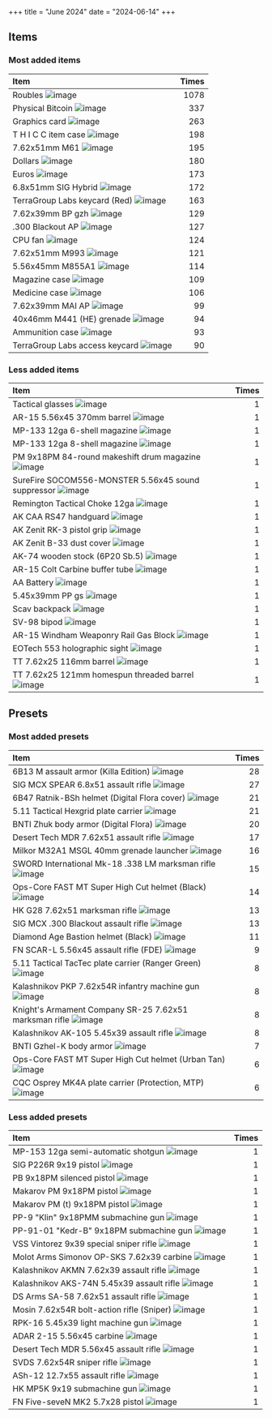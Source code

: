 +++
title = "June 2024"
date = "2024-06-14"
+++

## Items

### Most added items

| Item  | Times |
|:------|------:|
Roubles ![image](https://assets.tarkov.dev/5449016a4bdc2d6f028b456f-512.webp)|1078
Physical Bitcoin ![image](https://assets.tarkov.dev/59faff1d86f7746c51718c9c-512.webp)|337
Graphics card ![image](https://assets.tarkov.dev/57347ca924597744596b4e71-512.webp)|263
T H I C C item case ![image](https://assets.tarkov.dev/5c0a840b86f7742ffa4f2482-512.webp)|198
7.62x51mm M61 ![image](https://assets.tarkov.dev/5a6086ea4f39f99cd479502f-512.webp)|195
Dollars ![image](https://assets.tarkov.dev/5696686a4bdc2da3298b456a-512.webp)|180
Euros ![image](https://assets.tarkov.dev/569668774bdc2da2298b4568-512.webp)|173
6.8x51mm SIG Hybrid ![image](https://assets.tarkov.dev/6529243824cbe3c74a05e5c1-512.webp)|172
TerraGroup Labs keycard (Red) ![image](https://assets.tarkov.dev/5c1d0efb86f7744baf2e7b7b-512.webp)|163
7.62x39mm BP gzh ![image](https://assets.tarkov.dev/59e0d99486f7744a32234762-512.webp)|129
.300 Blackout AP ![image](https://assets.tarkov.dev/5fd20ff893a8961fc660a954-512.webp)|127
CPU fan ![image](https://assets.tarkov.dev/5734779624597737e04bf329-512.webp)|124
7.62x51mm M993 ![image](https://assets.tarkov.dev/5efb0c1bd79ff02a1f5e68d9-512.webp)|121
5.56x45mm M855A1 ![image](https://assets.tarkov.dev/54527ac44bdc2d36668b4567-512.webp)|114
Magazine case ![image](https://assets.tarkov.dev/5c127c4486f7745625356c13-512.webp)|109
Medicine case ![image](https://assets.tarkov.dev/5aafbcd986f7745e590fff23-512.webp)|106
7.62x39mm MAI AP ![image](https://assets.tarkov.dev/601aa3d2b2bcb34913271e6d-512.webp)|99
40x46mm M441 (HE) grenade ![image](https://assets.tarkov.dev/5ede47405b097655935d7d16-512.webp)|94
Ammunition case ![image](https://assets.tarkov.dev/5aafbde786f774389d0cbc0f-512.webp)|93
TerraGroup Labs access keycard ![image](https://assets.tarkov.dev/5c94bbff86f7747ee735c08f-512.webp)|90

### Less added items

| Item  | Times |
|:------|------:|
Tactical glasses ![image](https://assets.tarkov.dev/557ff21e4bdc2d89578b4586-512.webp)|1
AR-15 5.56x45 370mm barrel ![image](https://assets.tarkov.dev/55d3632e4bdc2d972f8b4569-512.webp)|1
MP-133 12ga 6-shell magazine ![image](https://assets.tarkov.dev/55d484b44bdc2d1d4e8b456d-512.webp)|1
MP-133 12ga 8-shell magazine ![image](https://assets.tarkov.dev/55d485804bdc2d8c2f8b456b-512.webp)|1
PM 9x18PM 84-round makeshift drum magazine ![image](https://assets.tarkov.dev/55d485be4bdc2d962f8b456f-512.webp)|1
SureFire SOCOM556-MONSTER 5.56x45 sound suppressor ![image](https://assets.tarkov.dev/55d614004bdc2d86028b4568-512.webp)|1
Remington Tactical Choke 12ga ![image](https://assets.tarkov.dev/560838c94bdc2d77798b4569-512.webp)|1
AK CAA RS47 handguard ![image](https://assets.tarkov.dev/5648ae314bdc2d3d1c8b457f-512.webp)|1
AK Zenit RK-3 pistol grip ![image](https://assets.tarkov.dev/5649ae4a4bdc2d1b2b8b4588-512.webp)|1
AK Zenit B-33 dust cover ![image](https://assets.tarkov.dev/5649af884bdc2d1b2b8b4589-512.webp)|1
AK-74 wooden stock (6P20 Sb.5) ![image](https://assets.tarkov.dev/5649b1c04bdc2d16268b457c-512.webp)|1
AR-15 Colt Carbine buffer tube ![image](https://assets.tarkov.dev/5649be884bdc2d79388b4577-512.webp)|1
AA Battery ![image](https://assets.tarkov.dev/5672cb124bdc2d1a0f8b4568-512.webp)|1
5.45x39mm PP gs ![image](https://assets.tarkov.dev/56dff2ced2720bb4668b4567-512.webp)|1
Scav backpack ![image](https://assets.tarkov.dev/56e335e4d2720b6c058b456d-512.webp)|1
SV-98 bipod ![image](https://assets.tarkov.dev/56ea8222d2720b69698b4567-512.webp)|1
AR-15 Windham Weaponry Rail Gas Block ![image](https://assets.tarkov.dev/56ea8d2fd2720b7c698b4570-512.webp)|1
EOTech 553 holographic sight ![image](https://assets.tarkov.dev/570fd6c2d2720bc6458b457f-512.webp)|1
TT 7.62x25 116mm barrel ![image](https://assets.tarkov.dev/571a26d524597720680fbe8a-512.webp)|1
TT 7.62x25 121mm homespun threaded barrel ![image](https://assets.tarkov.dev/571a279b24597720b4066566-512.webp)|1

## Presets

### Most added presets

| Item  | Times |
|:------|------:|
6B13 M assault armor (Killa Edition) ![image](https://assets.tarkov.dev/657665e2303700411c0242b2-512.webp)|28
SIG MCX SPEAR 6.8x51 assault rifle ![image](https://assets.tarkov.dev/657eb3773271d8578610fe28-512.webp)|27
6B47 Ratnik-BSh helmet (Digital Flora cover) ![image](https://assets.tarkov.dev/657bc6ceaab96fccee08beb2-512.webp)|21
5.11 Tactical Hexgrid plate carrier ![image](https://assets.tarkov.dev/6576676d86f11bca4106d37b-512.webp)|21
BNTI Zhuk body armor (Digital Flora) ![image](https://assets.tarkov.dev/65766a7b86f11bca4106d3c3-512.webp)|20
Desert Tech MDR 7.62x51 assault rifle ![image](https://assets.tarkov.dev/5e035eb586f774756048ec12-512.webp)|17
Milkor M32A1 MSGL 40mm grenade launcher ![image](https://assets.tarkov.dev/629744d002667c48a467e9f9-512.webp)|16
SWORD International Mk-18 .338 LM marksman rifle ![image](https://assets.tarkov.dev/5fd25119dd870108a754a163-512.webp)|15
Ops-Core FAST MT Super High Cut helmet (Black) ![image](https://assets.tarkov.dev/657fa7c0e65c0122b70ffdb0-512.webp)|14
HK G28 7.62x51 marksman rifle ![image](https://assets.tarkov.dev/6193e590069d61205d490dd8-512.webp)|13
SIG MCX .300 Blackout assault rifle ![image](https://assets.tarkov.dev/5fd251a31189a17bcc172662-512.webp)|13
Diamond Age Bastion helmet (Black) ![image](https://assets.tarkov.dev/657fa95ae9433140ad0bafad-512.webp)|11
FN SCAR-L 5.56x45 assault rifle (FDE) ![image](https://assets.tarkov.dev/6193e226449ec003d9127fa6-512.webp)|9
5.11 Tactical TacTec plate carrier (Ranger Green) ![image](https://assets.tarkov.dev/65766527303700411c0242a6-512.webp)|8
Kalashnikov PKP 7.62x54R infantry machine gun ![image](https://assets.tarkov.dev/64cf7b2d033b747d625b7666-512.webp)|8
Knight's Armament Company SR-25 7.62x51 marksman rifle ![image](https://assets.tarkov.dev/5e03511086f7744ccb1fb6cf-512.webp)|8
Kalashnikov AK-105 5.45x39 assault rifle ![image](https://assets.tarkov.dev/5acf7e7986f774401e19c3a0-512.webp)|8
BNTI Gzhel-K body armor ![image](https://assets.tarkov.dev/657663b6526e320fbe0357ec-512.webp)|7
Ops-Core FAST MT Super High Cut helmet (Urban Tan) ![image](https://assets.tarkov.dev/657fa7f1e9433140ad0baf9d-512.webp)|6
CQC Osprey MK4A plate carrier (Protection, MTP) ![image](https://assets.tarkov.dev/657664ae303700411c02428c-512.webp)|6

### Less added presets

| Item  | Times |
|:------|------:|
MP-153 12ga semi-automatic shotgun ![image](https://assets.tarkov.dev/58414907245977598f1ad38d-512.webp)|1
SIG P226R 9x19 pistol ![image](https://assets.tarkov.dev/584149242459775a7726350a-512.webp)|1
PB 9x18PM silenced pistol ![image](https://assets.tarkov.dev/584149452459775992479702-512.webp)|1
Makarov PM 9x18PM pistol ![image](https://assets.tarkov.dev/58414967245977598f1ad391-512.webp)|1
Makarov PM (t) 9x18PM pistol ![image](https://assets.tarkov.dev/5841499024597759f825ff3e-512.webp)|1
PP-9 "Klin" 9x18PMM submachine gun ![image](https://assets.tarkov.dev/584149ad2459775a7726350e-512.webp)|1
PP-91-01 "Kedr-B" 9x18PM submachine gun ![image](https://assets.tarkov.dev/584149ea2459775a6c55e940-512.webp)|1
VSS Vintorez 9x39 special sniper rifle ![image](https://assets.tarkov.dev/58414a3f2459775a77263531-512.webp)|1
Molot Arms Simonov OP-SKS 7.62x39 carbine ![image](https://assets.tarkov.dev/59dcdbb386f77417b03f350d-512.webp)|1
Kalashnikov AKMN 7.62x39 assault rifle ![image](https://assets.tarkov.dev/5a325c3686f7744273716c5b-512.webp)|1
Kalashnikov AKS-74N 5.45x39 assault rifle ![image](https://assets.tarkov.dev/5ac4abf986f7747d117c67aa-512.webp)|1
DS Arms SA-58 7.62x51 assault rifle ![image](https://assets.tarkov.dev/5b439b5686f77428bd137424-512.webp)|1
Mosin 7.62x54R bolt-action rifle (Sniper) ![image](https://assets.tarkov.dev/5b8683a486f77467f2423114-512.webp)|1
RPK-16 5.45x39 light machine gun ![image](https://assets.tarkov.dev/5c0d1ec986f77439512a1a72-512.webp)|1
ADAR 2-15 5.56x45 carbine ![image](https://assets.tarkov.dev/5c10fcb186f774533e5529ab-512.webp)|1
Desert Tech MDR 5.56x45 assault rifle ![image](https://assets.tarkov.dev/5c98bd7386f7740cfb15654e-512.webp)|1
SVDS 7.62x54R sniper rifle ![image](https://assets.tarkov.dev/5c98be1e86f7741cc96ffd79-512.webp)|1
ASh-12 12.7x55 assault rifle ![image](https://assets.tarkov.dev/5d23467086f77443f37fc602-512.webp)|1
HK MP5K 9x19 submachine gun ![image](https://assets.tarkov.dev/5d3f06c886f7743bb5318c6a-512.webp)|1
FN Five-seveN MK2 5.7x28 pistol ![image](https://assets.tarkov.dev/5d51290186f77419093e7c24-512.webp)|1
